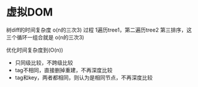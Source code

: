 # 虚拟DOM

树diff的时间复杂度 o(n的三次3)
过程 1遍历tree1，第二遍历tree2 第三排序，这三个循环一组合就是 o(n的三次3)

优化时间复杂度到(O(n))
- 只同级比较，不跨级比较
- tag不相同，直接删掉重建，不再深度比较
- tag和key，两者都相同，则认为是相同节点，不再深度比较


